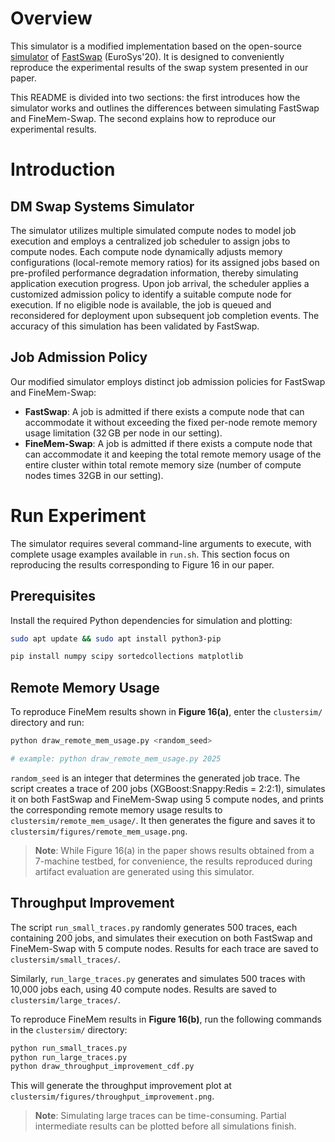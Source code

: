 # Overview

This simulator is a modified implementation based on the open-source [simulator](https://github.com/clusterfarmem/clustersim.git) of [FastSwap](https://dl.acm.org/doi/pdf/10.1145/3342195.3387522) (EuroSys'20). It is designed to conveniently reproduce the experimental results of the swap system presented in our paper.

This README is divided into two sections: the first introduces how the simulator works and outlines the differences between simulating FastSwap and FineMem-Swap. The second explains how to reproduce our experimental results.

# Introduction

## DM Swap Systems Simulator

The simulator utilizes multiple simulated compute nodes to model job execution and employs a centralized job scheduler to assign jobs to compute nodes.  Each compute node dynamically adjusts memory configurations (local-remote memory ratios) for its assigned jobs based on pre-profiled performance degradation information, thereby simulating application execution progress. Upon job arrival, the scheduler applies a customized admission policy to identify a suitable compute node for execution. If no eligible node is available, the job is queued and reconsidered for deployment upon subsequent job completion events. The accuracy of this simulation has been validated by FastSwap.

## Job Admission Policy

Our modified simulator employs distinct job admission policies for FastSwap and FineMem-Swap:

- **FastSwap**: A job is admitted if there exists a compute node that can accommodate it without exceeding the fixed per-node remote memory usage limitation (32 GB per node in our setting).
- **FineMem-Swap**: A job is admitted if there exists a compute node that can accommodate it and keeping the total remote memory usage of the entire cluster within total remote memory size (number of compute nodes times 32GB in our setting).

# Run Experiment

The simulator requires several command-line arguments to execute, with complete usage examples available in `run.sh`. This section focus on reproducing the results corresponding to Figure 16 in our paper.

## Prerequisites

Install the required Python dependencies for simulation and plotting:

```sh
sudo apt update && sudo apt install python3-pip

pip install numpy scipy sortedcollections matplotlib
```

## Remote Memory Usage

To reproduce FineMem results shown in **Figure 16(a)**, enter the `clustersim/` directory and run:

```sh
python draw_remote_mem_usage.py <random_seed>

# example: python draw_remote_mem_usage.py 2025
```

`random_seed` is an integer that determines the generated job trace. The script creates a trace of 200 jobs (XGBoost:Snappy:Redis = 2:2:1), simulates it on both FastSwap and FineMem-Swap using 5 compute nodes, and prints the corresponding remote memory usage results to `clustersim/remote_mem_usage/`. It then generates the figure and saves it to `clustersim/figures/remote_mem_usage.png`.

> **Note**: While Figure 16(a) in the paper shows results obtained from a 7-machine testbed, for convenience, the results reproduced during artifact evaluation are generated using this simulator.

## Throughput Improvement

The script `run_small_traces.py` randomly generates 500 traces, each containing 200 jobs, and simulates their execution on both FastSwap and FineMem-Swap with 5 compute nodes. Results for each trace are saved to `clustersim/small_traces/`.

Similarly, `run_large_traces.py` generates and simulates 500 traces with 10,000 jobs each, using 40 compute nodes. Results are saved to `clustersim/large_traces/`.

To reproduce FineMem results in **Figure 16(b)**, run the following commands in the `clustersim/` directory:

```sh
python run_small_traces.py
python run_large_traces.py
python draw_throughput_improvement_cdf.py
```

This will generate the throughput improvement plot at `clustersim/figures/throughput_improvement.png`.

> **Note**: Simulating large traces can be time-consuming. Partial intermediate results can be plotted before all simulations finish.
